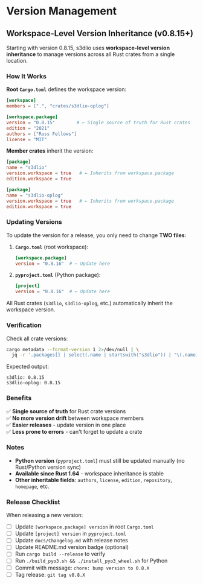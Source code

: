 # Version Management

## Workspace-Level Version Inheritance (v0.8.15+)

Starting with version 0.8.15, s3dlio uses **workspace-level version inheritance** to manage versions across all Rust crates from a single location.

### How It Works

**Root `Cargo.toml`** defines the workspace version:
```toml
[workspace]
members = [".", "crates/s3dlio-oplog"]

[workspace.package]
version = "0.8.15"        # ← Single source of truth for Rust crates
edition = "2021"
authors = ["Russ Fellows"]
license = "MIT"
```

**Member crates** inherit the version:
```toml
[package]
name = "s3dlio"
version.workspace = true   # ← Inherits from workspace.package
edition.workspace = true
```

```toml
[package]
name = "s3dlio-oplog"
version.workspace = true   # ← Inherits from workspace.package
edition.workspace = true
```

### Updating Versions

To update the version for a release, you only need to change **TWO files**:

1. **`Cargo.toml`** (root workspace):
   ```toml
   [workspace.package]
   version = "0.8.16"  # ← Update here
   ```

2. **`pyproject.toml`** (Python package):
   ```toml
   [project]
   version = "0.8.16"  # ← Update here
   ```

All Rust crates (`s3dlio`, `s3dlio-oplog`, etc.) automatically inherit the workspace version.

### Verification

Check all crate versions:
```bash
cargo metadata --format-version 1 2>/dev/null | \
  jq -r '.packages[] | select(.name | startswith("s3dlio")) | "\(.name): \(.version)"'
```

Expected output:
```
s3dlio: 0.8.15
s3dlio-oplog: 0.8.15
```

### Benefits

✅ **Single source of truth** for Rust crate versions  
✅ **No more version drift** between workspace members  
✅ **Easier releases** - update version in one place  
✅ **Less prone to errors** - can't forget to update a crate  

### Notes

- **Python version** (`pyproject.toml`) must still be updated manually (no Rust/Python version sync)
- **Available since Rust 1.64** - workspace inheritance is stable
- **Other inheritable fields**: `authors`, `license`, `edition`, `repository`, `homepage`, etc.

### Release Checklist

When releasing a new version:

- [ ] Update `[workspace.package] version` in root `Cargo.toml`
- [ ] Update `[project] version` in `pyproject.toml`
- [ ] Update `docs/Changelog.md` with release notes
- [ ] Update README.md version badge (optional)
- [ ] Run `cargo build --release` to verify
- [ ] Run `./build_pyo3.sh && ./install_pyo3_wheel.sh` for Python
- [ ] Commit with message: `chore: bump version to 0.8.X`
- [ ] Tag release: `git tag v0.8.X`
